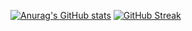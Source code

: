 [![Anurag's GitHub stats](https://github-readme-stats.vercel.app/api?username=hamedsalameh&theme=tokyonight)](https://github.com/anuraghazra/github-readme-stats) [![GitHub Streak](https://streak-stats.demolab.com/?user=hamedsalameh&theme=tokyonight)](https://git.io/streak-stats)
